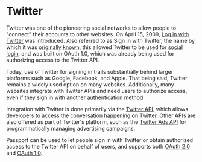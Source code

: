 # Twitter

Twitter was one of the pioneering social networks to allow people to "connect"
their accounts to other websites.  On April 15, 2009, [Log in with Twitter](https://developer.twitter.com/en/docs/authentication/guides/log-in-with-twitter)
was introduced.  Also referred to as Sign in with Twitter, the name by which it
was [originally known](https://web.archive.org/web/20090419165334/http://apiwiki.twitter.com/Sign-in-with-Twitter),
this allowed Twitter to be used for [social login](https://en.wikipedia.org/wiki/Social_login),
and was built on OAuth 1.0, which was already being used for authorizing access
to the Twitter API.

Today, use of Twitter for signing in trails substantially behind larger
platforms such as Google, Facebook, and Apple.  That being said, Twitter remains
a widely used option on many websites.  Additionally, many websites integrate
with Twitter APIs and need users to authorize access, even if they sign in with
another authentication method.

Integration with Twitter is done primarily via the [Twitter API](https://developer.twitter.com/en/docs/twitter-api),
which allows developers to access the conversation happening on Twitter.
Other APIs are also offered as part of Twitter's platform, such as the
[Twitter Ads API](https://developer.twitter.com/en/docs/twitter-ads-api) for
programmatically managing advertising campaigns.

Passport can be used to let people sign in with Twitter or obtain authorized
access to the Twitter API on behalf of users, and supports both [OAuth 2.0](./oauth2/)
and [OAuth 1.0](./oauth/).
